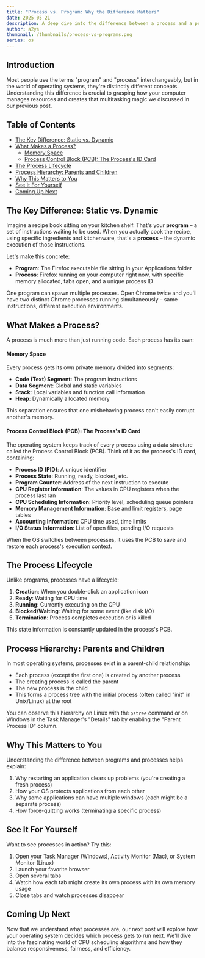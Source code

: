 ```yaml
---
title: "Process vs. Program: Why the Difference Matters"
date: 2025-05-21
description: A deep dive into the difference between a process and a program, and why it matters in the world of computing.
author: a2ys
thumbnail: /thumbnails/process-vs-programs.png
series: os
---
```


## Introduction

Most people use the terms "program" and "process" interchangeably, but in the world of operating systems, they're distinctly different concepts. Understanding this difference is crucial to grasping how your computer manages resources and creates that multitasking magic we discussed in our previous post.

## Table of Contents

- [The Key Difference: Static vs. Dynamic](#the-key-difference-static-vs-dynamic)
- [What Makes a Process?](#what-makes-a-process)
  - [Memory Space](#memory-space)
  - [Process Control Block (PCB): The Process's ID Card](#process-control-block-pcb-the-processs-id-card)
- [The Process Lifecycle](#the-process-lifecycle)
- [Process Hierarchy: Parents and Children](#process-hierarchy-parents-and-children)
- [Why This Matters to You](#why-this-matters-to-you)
- [See It For Yourself](#see-it-for-yourself)
- [Coming Up Next](#coming-up-next)

## The Key Difference: Static vs. Dynamic

Imagine a recipe book sitting on your kitchen shelf. That's your **program** – a set of instructions waiting to be used. When you actually cook the recipe, using specific ingredients and kitchenware, that's a **process** – the dynamic execution of those instructions.

Let's make this concrete:

- **Program**: The Firefox executable file sitting in your Applications folder
- **Process**: Firefox running on your computer right now, with specific memory allocated, tabs open, and a unique process ID

One program can spawn multiple processes. Open Chrome twice and you'll have two distinct Chrome processes running simultaneously – same instructions, different execution environments.

## What Makes a Process?

A process is much more than just running code. Each process has its own:

#### Memory Space

Every process gets its own private memory divided into segments:

- **Code (Text) Segment**: The program instructions
- **Data Segment**: Global and static variables
- **Stack**: Local variables and function call information
- **Heap**: Dynamically allocated memory

This separation ensures that one misbehaving process can't easily corrupt another's memory.

#### Process Control Block (PCB): The Process's ID Card

The operating system keeps track of every process using a data structure called the Process Control Block (PCB). Think of it as the process's ID card, containing:

- **Process ID (PID)**: A unique identifier
- **Process State**: Running, ready, blocked, etc.
- **Program Counter**: Address of the next instruction to execute
- **CPU Register Information**: The values in CPU registers when the process last ran
- **CPU Scheduling Information**: Priority level, scheduling queue pointers
- **Memory Management Information**: Base and limit registers, page tables
- **Accounting Information**: CPU time used, time limits
- **I/O Status Information**: List of open files, pending I/O requests

When the OS switches between processes, it uses the PCB to save and restore each process's execution context.

## The Process Lifecycle

Unlike programs, processes have a lifecycle:

1. **Creation**: When you double-click an application icon
2. **Ready**: Waiting for CPU time
3. **Running**: Currently executing on the CPU
4. **Blocked/Waiting**: Waiting for some event (like disk I/O)
5. **Termination**: Process completes execution or is killed

This state information is constantly updated in the process's PCB.

## Process Hierarchy: Parents and Children

In most operating systems, processes exist in a parent-child relationship:

- Each process (except the first one) is created by another process
- The creating process is called the parent
- The new process is the child
- This forms a process tree with the initial process (often called "init" in Unix/Linux) at the root

You can observe this hierarchy on Linux with the `pstree` command or on Windows in the Task Manager's "Details" tab by enabling the "Parent Process ID" column.

## Why This Matters to You

Understanding the difference between programs and processes helps explain:

1. Why restarting an application clears up problems (you're creating a fresh process)
2. How your OS protects applications from each other
3. Why some applications can have multiple windows (each might be a separate process)
4. How force-quitting works (terminating a specific process)

## See It For Yourself

Want to see processes in action? Try this:

1. Open your Task Manager (Windows), Activity Monitor (Mac), or System Monitor (Linux)
2. Launch your favorite browser
3. Open several tabs
4. Watch how each tab might create its own process with its own memory usage
5. Close tabs and watch processes disappear

## Coming Up Next

Now that we understand what processes are, our next post will explore how your operating system decides which process gets to run next. We'll dive into the fascinating world of CPU scheduling algorithms and how they balance responsiveness, fairness, and efficiency.
